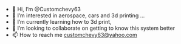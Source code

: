 - 👋 Hi, I’m @Customchevy63
- 👀 I’m interested in aerospace, cars and 3d printing ...
- 🌱 I’m currently learning how to 3d print, 
- 💞️ I’m looking to collaborate on getting to know this system better
- 📫 How to reach me customchevy63@yahoo.com

<!---
Customchevy63/Customchevy63 is a ✨ special ✨ repository because its `README.md` (this file) appears on your GitHub profile.
You can click the Preview link to take a look at your changes.
--->
